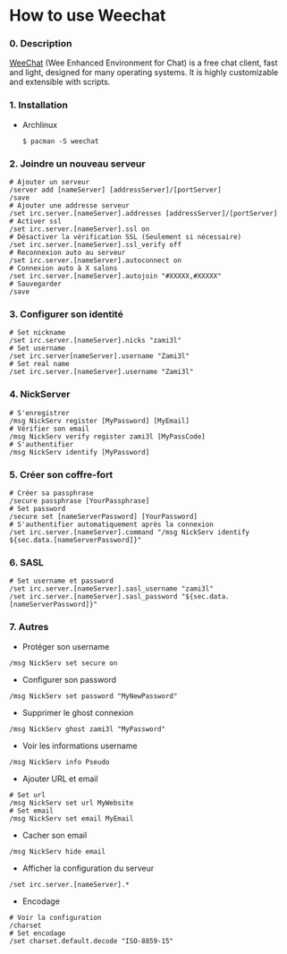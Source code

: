 How to use Weechat
===

### 0. Description
[WeeChat](https://github.com/weechat/weechat) (Wee Enhanced Environment for Chat) is a free chat client, fast and light, designed for many operating systems. It is highly customizable and extensible with scripts.

### 1. Installation
- Archlinux
    ```shell
    $ pacman -S weechat
    ```

### 2. Joindre un nouveau serveur
```shell
# Ajouter un serveur
/server add [nameServer] [addressServer]/[portServer]
/save
# Ajouter une addresse serveur
/set irc.server.[nameServer].addresses [addressServer]/[portServer]
# Activer ssl
/set irc.server.[nameServer].ssl on
# Désactiver la vérification SSL (Seulement si nécessaire)
/set irc.server.[nameServer].ssl_verify off
# Reconnexion auto au serveur
/set irc.server.[nameServer].autoconnect on
# Connexion auto à X salons
/set irc.server.[nameServer].autojoin "#XXXXX,#XXXXX"
# Sauvegarder
/save
```

### 3. Configurer son identité
```shell
# Set nickname
/set irc.server.[nameServer].nicks "zami3l"
# Set username
/set irc.server[nameServer].username "Zami3l"
# Set real name
/set irc.server.[nameServer].username "Zami3l"
```

### 4. NickServer
```shell
# S'enregistrer
/msg NickServ register [MyPassword] [MyEmail]
# Vérifier son email
/msg NickServ verify register zami3l [MyPassCode]
# S'authentifier
/msg NickServ identify [MyPassword]
```

### 5. Créer son coffre-fort
```shell
# Créer sa passphrase
/secure passphrase [YourPassphrase]
# Set password
/secure set [nameServerPassword] [YourPassword]
# S'authentifier automatiquement après la connexion
/set irc.server.[nameServer].command "/msg NickServ identify ${sec.data.[nameServerPassword]}"
```

### 6. SASL
```shell
# Set username et password
/set irc.server.[nameServer].sasl_username "zami3l"
/set irc.server.[nameServer].sasl_password "${sec.data.[nameServerPassword]}"
```

### 7. Autres
- Protéger son username
```shell
/msg NickServ set secure on
```

- Configurer son password
```shell
/msg NickServ set password "MyNewPassword"
```

- Supprimer le ghost connexion
```shell
/msg NickServ ghost zami3l "MyPassword"
```

- Voir les informations username
```shell
/msg NickServ info Pseudo
```

- Ajouter URL et email
```shell
# Set url
/msg NickServ set url MyWebsite
# Set email
/msg NickServ set email MyEmail
```

- Cacher son email
```shell
/msg NickServ hide email
```

- Afficher la configuration du serveur
```shell
/set irc.server.[nameServer].*
```

- Encodage
```shell
# Voir la configuration
/charset
# Set encodage
/set charset.default.decode "ISO-8859-15"
```